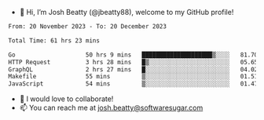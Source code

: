 - 👋 Hi, I’m Josh Beatty (@jbeatty88), welcome to my GitHub profile!

<!--START_SECTION:waka-->

```txt
From: 20 November 2023 - To: 20 December 2023

Total Time: 61 hrs 23 mins

Go                    50 hrs 9 mins   ████████████████████▒░░░░   81.70 %
HTTP Request          3 hrs 28 mins   █▒░░░░░░░░░░░░░░░░░░░░░░░   05.65 %
GraphQL               2 hrs 27 mins   █░░░░░░░░░░░░░░░░░░░░░░░░   04.02 %
Makefile              55 mins         ▒░░░░░░░░░░░░░░░░░░░░░░░░   01.51 %
JavaScript            54 mins         ▒░░░░░░░░░░░░░░░░░░░░░░░░   01.47 %
```

<!--END_SECTION:waka-->

- 💞️ I would love to collaborate!
- 📫 You can reach me at josh.beatty@softwaresugar.com

<!---
jbeatty88/jbeatty88 is a ✨ special ✨ repository because its `README.md` (this file) appears on your GitHub profile.
You can click the Preview link to take a look at your changes.
--->
